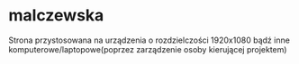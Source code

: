 
# malczewska
Strona przystosowana na urządzenia o rozdzielczości 1920x1080 bądź inne komputerowe/laptopowe(poprzez zarządzenie osoby kierującej projektem)
